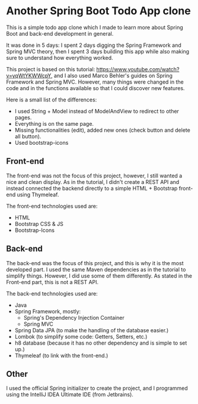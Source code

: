 # Another Spring Boot Todo App clone

This is a simple todo app clone which I made to learn more about Spring Boot and back-end development in general.

It was done in 5 days: I spent 2 days digging the Spring Framework and Spring MVC theory, then I spent 3 days building this app while also making sure to understand how everything worked.

This project is based on this tutorial: https://www.youtube.com/watch?v=yqWtYKWWcpY, and I also used Marco Behler's guides on Spring Framework and Spring MVC. However, many things were changed in the code and in the functions available so that I could discover new features.

Here is a small list of the differences:
- I used String + Model instead of ModelAndView to redirect to other pages.
- Everything is on the same page.
- Missing functionalities (edit), added new ones (check button and delete all button).
- Used bootstrap-icons


## Front-end
The front-end was not the focus of this project, however, I still wanted a nice and clean display. As in the tutorial, I didn't create a REST API and instead connected the backend directly to a simple HTML + Bootstrap front-end using Thymeleaf.

The front-end technologies used are:
- HTML
- Bootstrap CSS & JS
- Bootstrap-Icons


## Back-end
The back-end was the focus of this project, and this is why it is the most developed part. I used the same Maven dependencies as in the tutorial to simplify things. However, I did use some of them differently. As stated in the Front-end part, this is not a REST API.

The back-end technologies used are:
- Java
- Spring Framework, mostly:
    - Spring's Dependency Injection Container
    - Spring MVC
- Spring Data JPA (to make the handling of the database easier.)
- Lombok (to simplify some code: Getters, Setters, etc.)
- h8 database (because it has no other dependency and is simple to set up.)
- Thymeleaf (to link with the front-end.)

## Other
I used the official Spring initializer to create the project, and I programmed using the IntelliJ IDEA Ultimate IDE (from Jetbrains).

